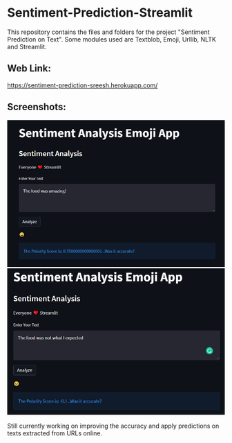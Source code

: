 # Sentiment-Prediction-Streamlit
This repository contains the files and folders for the project "Sentiment Prediction on Text". Some modules used are Textblob, Emoji, Urllib, NLTK and Streamlit.

## Web Link:
https://sentiment-prediction-sreesh.herokuapp.com/

## Screenshots:
![1](https://github.com/sreesh2411/Sentiment-Prediction-Streamlit/blob/main/1.png)
![2](https://github.com/sreesh2411/Sentiment-Prediction-Streamlit/blob/main/2.png)

Still currently working on improving the accuracy and apply predictions on texts extracted from URLs online.
